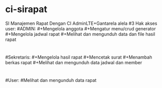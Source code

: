 # ci-sirapat
SI Manajemen Rapat Dengan CI AdminLTE+Gantarela alela
#3 Hak akses user:
#ADMIN:
#+Mengelola anggota
#+Mengatur menu/crud generator
#+Mengelola jadwal rapat
#+Melihat dan mengunduh data dan file hasil rapat
#
#Sekretaris:
#+Mengelola hasil rapat
#+Mencetak surat
#+Menambah berkas rapat
#+Melihat dan mengunduh data jadwal dan member
#
#User:
#Melihat dan mengunduh data rapat
